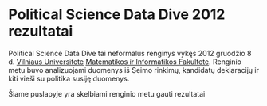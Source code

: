 Political Science Data Dive 2012 rezultatai
============================================

Political Science Data Dive tai neformalus renginys vykęs 2012 gruodžio 8 d.
[Vilniaus Universitete](http://www.vu.lt) [Matematikos ir Informatikos
Fakultete](http://www.mif.vu.lt). Renginio metu buvo analizuojami duomenys iš
Seimo rinkimų, kandidatų deklaracijų ir kiti vieši su politika susiję duomenys.

Šiame puslapyje yra skelbiami renginio metu gauti rezultatai

